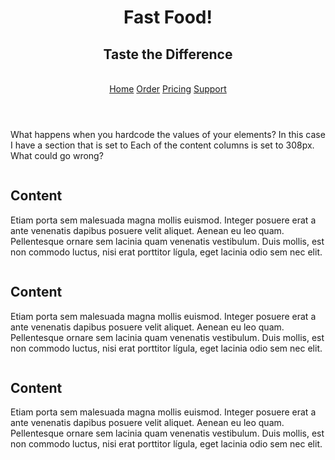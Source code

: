 <!DOCTYPE html>
<html lang="en">
  <head>
    <link rel="stylesheet" href="styles.css">
    <meta charset="utf-8">
    <meta name="viewport" content="width=device-width, initial-scale=1">
  </head>
  <body>
    <header>
      <h1>Fast Food!</h1>
      <h2>Taste the Difference</h2>
<br>
      <a href="pagel.html">Home</a>
      <a href="page2.html">Order</a>
      <a href="page3.html">Pricing</a> 
      <a href="page4.html">Support</a> 
      <div class="container"></div>
    </header>

<main>
<!-- Content -->
<p> What happens when you hardcode the values of your elements? In this case I have a section that is set to 
Each of the content columns is set to 308px. What could go wrong?</p> 
<div class="column"> 
<h2>Content</h2>
<p>Etiam porta sem malesuada magna mollis euismod. Integer posuere erat a ante venenatis dapibus posuere velit aliquet. Aenean eu leo quam.
Pellentesque ornare sem lacinia quam venenatis vestibulum. Duis mollis, est non commodo luctus, nisi erat porttitor lígula, eget lacinia odio sem nec elit.</p>
</div>
<div class="column"> 
<h2>Content</h2>
<p>Etiam porta sem malesuada magna mollis euismod. Integer posuere erat a ante venenatis dapibus posuere velit aliquet. Aenean eu leo quam.
Pellentesque ornare sem lacinia quam venenatis vestibulum. Duis mollis, est non commodo luctus, nisi erat porttitor lígula, eget lacinia odio sem nec elit.</p>
</div>
<div class="column"> 
<h2>Content</h2>
<p>Etiam porta sem malesuada magna mollis euismod. Integer posuere erat a ante venenatis dapibus posuere velit aliquet. Aenean eu leo quam.
Pellentesque ornare sem lacinia quam venenatis vestibulum. Duis mollis, est non commodo luctus, nisi erat porttitor lígula, eget lacinia odio sem nec elit.</p>
</div>
</main>
  </body>
</html>
